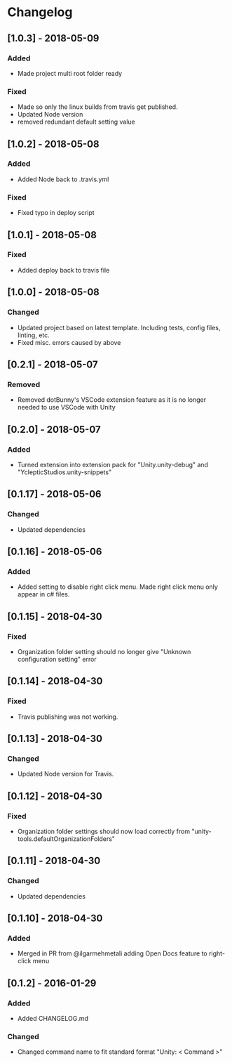 # Changelog

## [1.0.3] - 2018-05-09

### Added

- Made project multi root folder ready

### Fixed

- Made so only the linux builds from travis get published.
- Updated Node version
- removed redundant default setting value

## [1.0.2] - 2018-05-08

### Added

- Added Node back to .travis.yml

### Fixed

- Fixed typo in deploy script

## [1.0.1] - 2018-05-08

### Fixed

- Added deploy back to travis file

## [1.0.0] - 2018-05-08

### Changed

- Updated project based on latest template. Including tests, config files, linting, etc.
- Fixed misc. errors caused by above

## [0.2.1] - 2018-05-07

### Removed

- Removed dotBunny's VSCode extension feature as it is no longer needed to use VSCode with Unity

## [0.2.0] - 2018-05-07

### Added

- Turned extension into extension pack for "Unity.unity-debug" and "YclepticStudios.unity-snippets"

## [0.1.17] - 2018-05-06

### Changed

- Updated dependencies

## [0.1.16] - 2018-05-06

### Added

- Added setting to disable right click menu. Made right click menu only appear in c# files.

## [0.1.15] - 2018-04-30

### Fixed

- Organization folder setting should no longer give "Unknown configuration setting" error

## [0.1.14] - 2018-04-30

### Fixed

- Travis publishing was not working.

## [0.1.13] - 2018-04-30

### Changed

- Updated Node version for Travis.

## [0.1.12] - 2018-04-30

### Fixed

- Organization folder settings should now load correctly from "unity-tools.defaultOrganizationFolders"

## [0.1.11] - 2018-04-30

### Changed

- Updated dependencies

## [0.1.10] - 2018-04-30

### Added

- Merged in PR from @ilgarmehmetali adding Open Docs feature to right-click menu

## [0.1.2] - 2016-01-29

### Added

- Added CHANGELOG.md

### Changed

- Changed command name to fit standard format "Unity: < Command >"

